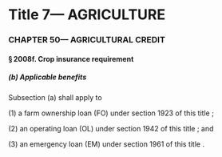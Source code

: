 
# Title 7— AGRICULTURE
### CHAPTER 50— AGRICULTURAL CREDIT
#### § 2008f. Crop insurance requirement
##### (b) Applicable benefits

Subsection (a) shall apply to

(1) a farm ownership loan (FO) under section 1923 of this title ;

(2) an operating loan (OL) under section 1942 of this title ; and

(3) an emergency loan (EM) under section 1961 of this title .
